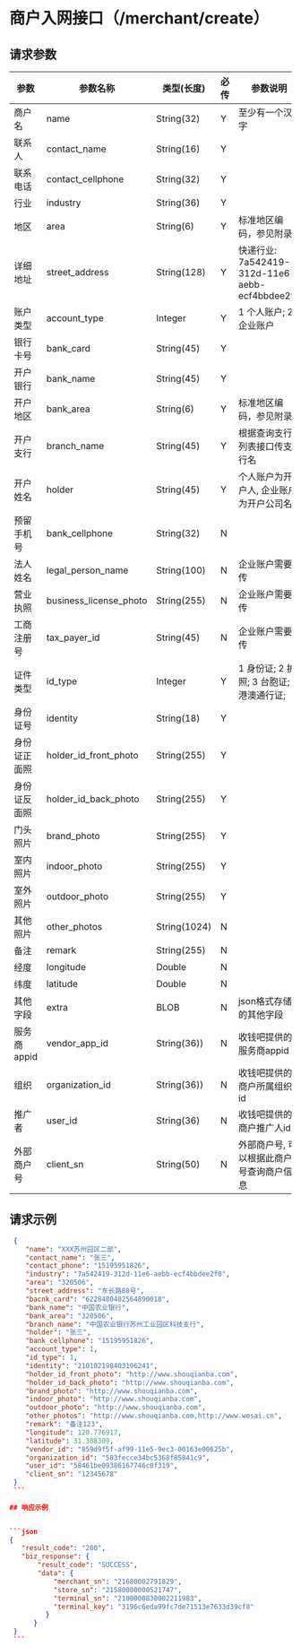 # 商户入网接口（/merchant/create）

## 请求参数

参数 | 参数名称 | 类型(长度) | 必传| 参数说明
--------- | ------ | ----- | -------|-------------------
商户名 | name |String(32)|Y|至少有一个汉字
联系人 |contact_name  | String(16)|Y |
联系电话 | contact_cellphone |String(32) |Y |
行业 | industry |String(36) |Y |
地区 | area |String(6) |Y |标准地区编码，参见附录
详细地址 | street_address |String(128) |Y | 快递行业: 7a542419-312d-11e6-aebb-ecf4bbdee2f0
账户类型 | account_type |Integer |Y | 1 个人账户; 2 企业账户
银行卡号 | bank_card |String(45) |Y |
开户银行 | bank_name |String(45) |Y |
开户地区 | bank_area |String(6) |Y | 标准地区编码，参见附录
开户支行 | branch_name |String(45) |Y | 根据查询支行列表接口传支行名
开户姓名 | holder |String(45) |Y | 个人账户为开户人, 企业账户为开户公司名
预留手机号 | bank_cellphone |String(32) |N |
法人姓名 | legal_person_name |String(100) |N | 企业账户需要传
营业执照 | business_license_photo |String(255) |N | 企业账户需要传
工商注册号 | tax_payer_id |String(45) |N | 企业账户需要传
证件类型 | id_type |Integer |Y | 1 身份证; 2 护照; 3 台胞证; 4 港澳通行证;
身份证号 | identity |String(18) |Y |
身份证正面照 | holder_id_front_photo |String(255) |Y |
身份证反面照 | holder_id_back_photo |String(255) |Y |
门头照片 | brand_photo |String(255) |Y |
室内照片 | indoor_photo |String(255) |Y |
室外照片 | outdoor_photo |String(255) |Y |
其他照片 | other_photos |String(1024) |N |
备注 | remark |String(255) |N |
经度 | longitude |Double |N |
纬度 | latitude  |Double |N |
其他字段 | extra |BLOB |N |json格式存储的其他字段
服务商appid | vendor_app_id |String(36)) |N |收钱吧提供的服务商appid
组织 | organization_id |String(36)) |N |收钱吧提供的商户所属组织id
推广者 | user_id |String(36) |N |收钱吧提供的商户推广人id
外部商户号 | client_sn |String(50) |N |外部商户号, 可以根据此商户号查询商户信息

## 请求示例

   
   ```json
    {
       "name": "XXX苏州园区二部",
       "contact_name": "张三",
       "contact_phone": "15195951826",
       "industry": "7a542419-312d-11e6-aebb-ecf4bbdee2f0",
       "area": "320506",
       "street_address": "东长路88号",
       "bacnk_card": "6228480402564890018",
       "bank_name": "中国农业银行",
       "bank_area": "320506",
       "branch_name": "中国农业银行苏州工业园区科技支行",
       "holder": "张三",
       "bank_cellphone": "15195951826",
       "account_type": 1,
       "id_type": 1,
       "identity": "210102198403196241",
       "holder_id_front_photo": "http://www.shouqianba.com",
       "holder_id_back_photo": "http://www.shouqianba.com",
       "brand_photo": "http://www.shouqianba.com",
       "indoor_photo": "http://www.shouqianba.com",
       "outdoor_photo": "http://www.shouqianba.com",
       "other_photos": "http://www.shouqianba.com,http://www.wosai.cn",
       "remark": "备注123",
       "longitude": 120.776917,
       "latitude": 31.308309,
       "vendor_id": "859d9f5f-af99-11e5-9ec3-00163e00625b",
       "organization_id": "583fecce34bc5368f85841c9",
       "user_id": "58461be09386167746c0f319",
       "client_sn": "12345678"
    } 
    ```
    
## 响应示例


   ```json
   {
      "result_code": "200",
      "biz_response": {
          "result_code": "SUCCESS",
          "data": {
              "merchant_sn": "21680002791829",
              "store_sn": "21580000000521747",
              "terminal_sn": "2100000830002211983",
              "terminal_key": "3196c6eda99fc7de71513e7633d39cf8"
            }
         }
    }
    ```
   



